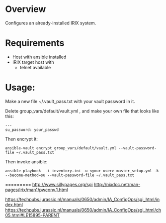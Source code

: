 # Overview

Configures an already-installed IRIX system.

# Requirements

* Host with ansible installed
* IRIX target host with
  * telnet available
    
# Usage:
Make a new file ~/.vault_pass.txt with your vault password in it.

Delete group_vars/default/vault.yml , and make your own file that looks like this:

```
---
su_password: your_passwd
```

Then encrypt it:
```
ansible-vault encrypt group_vars/default/vault.yml --vault-password-file ~/.vault_pass.txt
```

Then invoke ansible:

```
ansible-playbook  -i inventory.ini -u <your user> master_setup.yml -k  --become-method=su --vault-password-file ~/.vault_pass.txt
```





=========
http://www.sillypages.org/sgi 
http://nixdoc.net/man-pages/irix/man1/pwconv.1.html

https://techpubs.jurassic.nl/manuals/0650/admin/IA_ConfigOps/sgi_html/index.html
https://techpubs.jurassic.nl/manuals/0650/admin/IA_ConfigOps/sgi_html/ch05.html#LE15895-PARENT